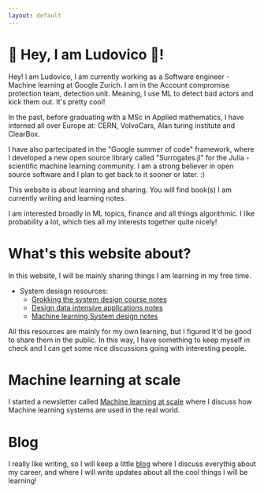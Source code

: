 ```yaml
---
layout: default
---
```



# 👋 Hey, I am Ludovico 🐻! 
Hey!
I am Ludovico, I am currently working as a Software engineer - Machine learning at Google Zurich. 
I am in the Account compromise protection team, detection unit. Meaning, I use ML to detect bad actors and kick them out. It's pretty cool!

In the past, before graduating with a MSc in Applied mathematics, I have interned all over Europe at: CERN, VolvoCars, Alan turing institute and ClearBox. 

I have also partecipated in the "Google summer of code" framework, where I developed a new open source library called "Surrogates.jl" for the Julia - scientific machine learning community. I am a strong believer in open source software and I plan to get back to it sooner or later. :)

This website is about learning and sharing. You will find book(s) I am currently writing and learning notes. 

I am interested broadly in ML topics, finance and all things algorithmic. I like probability a lot, which ties all my interests together quite nicely! 

# What's this website about? 
In this website, I will be mainly sharing things I am learning in my free time.

- System desisgn resources:
    - [Grokking the system design course notes](./systems/SysDesign/SysDesign.html)
    - [Design data intensive applications notes](./systems/SysDesign/DDIA.html)
    - [Machine learning System design notes](./systems/SysDesign/ml.html)


All this resources are mainly for my own learning, but I figured It'd be good to share them in the public. In this way, I have something to keep myself in check and I can get some nice discussions going with interesting people. 

# Machine learning at scale
I started a newsletter called [Machine learning at scale](https://www.machinelearningatscale.com/) where I discuss how Machine learning systems are used in the real world.

# Blog 
I really like writing, so I will keep a little [blog](./myblog/start_page.html) where I discuss everythig about my career, and where I will write updates about all the cool things I will be learning!



